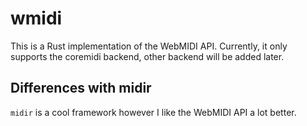 # wmidi

This is a Rust implementation of the WebMIDI API. Currently, it only supports the coremidi backend, other backend will be added later.

## Differences with midir

`midir` is a cool framework however I like the WebMIDI API a lot better.


